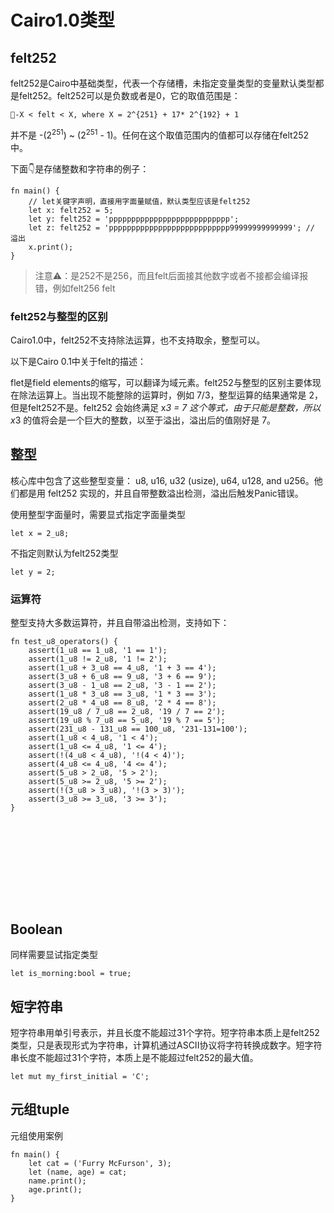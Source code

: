 ﻿
# Cairo1\.0类型<a name="heading-1"></a>

## felt252<a name="heading-2"></a>
felt252是Cairo中基础类型，代表一个存储槽，未指定变量类型的变量默认类型都是felt252。felt252可以是负数或者是0，它的取值范围是：


```
-X < felt < X, where X = 2^{251} + 17* 2^{192} + 1
```

并不是 -(2<sup>251</sup>) \~ (2<sup>251</sup> - 1)。任何在这个取值范围内的值都可以存储在felt252中。

下面👇是存储整数和字符串的例子：


```
fn main() {
	// let关键字声明，直接用字面量赋值，默认类型应该是felt252
    let x: felt252 = 5;
    let y: felt252 = 'ppppppppppppppppppppppppppp';
    let z: felt252 = 'ppppppppppppppppppppppppppp99999999999999'; // 溢出
    x.print();
}
```


> 注意⚠️：是252不是256，而且felt后面接其他数字或者不接都会编译报错，例如felt256 felt

### felt252与整型的区别<a name="heading-3"></a>
Cairo1.0中，felt252不支持除法运算，也不支持取余，整型可以。

以下是Cairo 0.1中关于felt的描述：

flet是field elements的缩写，可以翻译为域元素。felt252与整型的区别主要体现在除法运算上。当出现不能整除的运算时，例如 7/3，整型运算的结果通常是 2，但是felt252不是。felt252 会始终满足 x*3 = 7 这个等式，由于只能是整数，所以 x*3 的值将会是一个巨大的整数，以至于溢出，溢出后的值刚好是 7。

## 整型<a name="heading-4"></a>
核心库中包含了这些整型变量： u8, u16, u32 (usize), u64, u128, and u256。他们都是用 felt252 实现的，并且自带整数溢出检测，溢出后触发Panic错误。

使用整型字面量时，需要显式指定字面量类型


```
let x = 2_u8;
```


不指定则默认为felt252类型


```
let y = 2;
```


### 运算符<a name="heading-5"></a>
整型支持大多数运算符，并且自带溢出检测，支持如下：


```
fn test_u8_operators() {
    assert(1_u8 == 1_u8, '1 == 1');
    assert(1_u8 != 2_u8, '1 != 2');
    assert(1_u8 + 3_u8 == 4_u8, '1 + 3 == 4');
    assert(3_u8 + 6_u8 == 9_u8, '3 + 6 == 9');
    assert(3_u8 - 1_u8 == 2_u8, '3 - 1 == 2');
    assert(1_u8 * 3_u8 == 3_u8, '1 * 3 == 3');
    assert(2_u8 * 4_u8 == 8_u8, '2 * 4 == 8');
    assert(19_u8 / 7_u8 == 2_u8, '19 / 7 == 2');
    assert(19_u8 % 7_u8 == 5_u8, '19 % 7 == 5');
    assert(231_u8 - 131_u8 == 100_u8, '231-131=100');
    assert(1_u8 < 4_u8, '1 < 4');
    assert(1_u8 <= 4_u8, '1 <= 4');
    assert(!(4_u8 < 4_u8), '!(4 < 4)');
    assert(4_u8 <= 4_u8, '4 <= 4');
    assert(5_u8 > 2_u8, '5 > 2');
    assert(5_u8 >= 2_u8, '5 >= 2');
    assert(!(3_u8 > 3_u8), '!(3 > 3)');
    assert(3_u8 >= 3_u8, '3 >= 3');
}
```

<br>
<br>
<br>

## <a name="heading-6"></a>
<br>
<br>
<br>

## Boolean<a name="heading-7"></a>
同样需要显试指定类型


```
let is_morning:bool = true;
```


## 短字符串<a name="heading-8"></a>
短字符串用单引号表示，并且长度不能超过31个字符。短字符串本质上是felt252类型，只是表现形式为字符串，计算机通过ASCII协议将字符转换成数字。短字符串长度不能超过31个字符，本质上是不能超过felt252的最大值。


```
let mut my_first_initial = 'C';
```


## 元组tuple<a name="heading-9"></a>
元组使用案例


```
fn main() {
    let cat = ('Furry McFurson', 3);
    let (name, age) = cat; 
    name.print();
    age.print();
}
```

<br>
<br>
<br>
<br>
<br>
<br>
<br>
<br>

